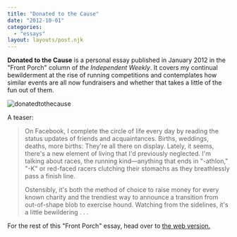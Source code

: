 ```yaml
---
title: "Donated to the Cause"
date: "2012-10-01"
categories:
  - "essays"
layout: layouts/post.njk
---
```


**Donated to the Cause** is a personal essay published in January 2012 in the "Front Porch" column of _the Independent Weekly_. It covers my continual bewilderment at the rise of running competitions and contemplates how similar events are all now fundraisers and whether that takes a little of the fun out of them.

![](https://d2ypg8o05lff0b.cloudfront.net/wp-content/uploads/sites/3/pages/donatedtothecause1.jpg "donatedtothecause")

A teaser:

> On Facebook, I complete the circle of life every day by reading the status updates of friends and acquaintances. Births, weddings, deaths, more births: They're all there on display. Lately, it seems, there's a new element of living that I'd previously neglected. I'm talking about races, the running kind—anything that ends in "-athlon," "-K" or red-faced racers clutching their stomachs as they breathlessly pass a finish line.
>
> Ostensibly, it's both the method of choice to raise money for every known charity and the trendiest way to announce a transition from out-of-shape blob to exercise hound. Watching from the sidelines, it's a little bewildering . . .

For the rest of this "Front Porch" essay, head over to [the web version.](http://www.indyweek.com/indyweek/donated-to-the-cause/Content?oid=2748854 "Front Porch")
